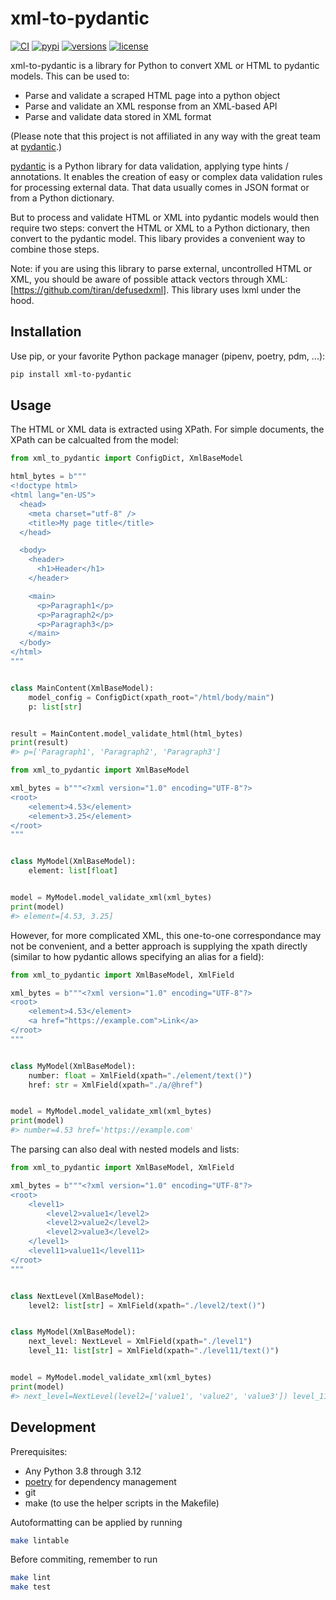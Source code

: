# xml-to-pydantic

[![CI](https://github.com/simw/xml-to-pydantic/actions/workflows/test.yml/badge.svg?event=push)](https://github.com/simw/xml-to-pydantic/actions/workflows/test.yml)
[![pypi](https://img.shields.io/pypi/v/xml-to-pydantic.svg)](https://pypi.python.org/pypi/xml-to-pydantic)
[![versions](https://img.shields.io/pypi/pyversions/xml-to-pydantic.svg)](https://github.com/simw/xml-to-pydantic)
[![license](https://img.shields.io/github/license/simw/xml-to-pydantic.svg)](https://github.com/simw/xml-to-pydantic/blob/main/LICENSE)

xml-to-pydantic is a library for Python to convert XML or HTML to pydantic
models. This can be used to:

- Parse and validate a scraped HTML page into a python object
- Parse and validate an XML response from an XML-based API
- Parse and validate data stored in XML format

(Please note that this project is not affiliated in any way with the
great team at [pydantic](https://github.com/pydantic/pydantic).)

[pydantic](https://github.com/pydantic/pydantic) is a Python library
for data validation, applying type hints / annotations. It enables
the creation of easy or complex data validation rules for processing
external data. That data usually comes in JSON format or from a Python
dictionary.

But to process and validate HTML or XML into pydantic models would then require
two steps: convert the HTML or XML to a Python dictionary, then convert to
the pydantic model. This libary provides a convenient way to combine those steps.

Note: if you are using this library to parse external, uncontrolled HTML or XML, you should
be aware of possible attack vectors through XML: [https://github.com/tiran/defusedxml].
This library uses lxml under the hood.

## Installation

Use pip, or your favorite Python package manager (pipenv, poetry, pdm, ...):

```bash
pip install xml-to-pydantic
```

## Usage

The HTML or XML data is extracted using XPath. For simple documents, the XPath can be calcualted
from the model:

```py
from xml_to_pydantic import ConfigDict, XmlBaseModel

html_bytes = b"""
<!doctype html>
<html lang="en-US">
  <head>
    <meta charset="utf-8" />
    <title>My page title</title>
  </head>

  <body>
    <header>
      <h1>Header</h1>
    </header>

    <main>
      <p>Paragraph1</p>
      <p>Paragraph2</p>
      <p>Paragraph3</p>
    </main>
  </body>
</html>
"""


class MainContent(XmlBaseModel):
    model_config = ConfigDict(xpath_root="/html/body/main")
    p: list[str]


result = MainContent.model_validate_html(html_bytes)
print(result)
#> p=['Paragraph1', 'Paragraph2', 'Paragraph3']
```

```py
from xml_to_pydantic import XmlBaseModel

xml_bytes = b"""<?xml version="1.0" encoding="UTF-8"?>
<root>
    <element>4.53</element>
    <element>3.25</element>
</root>
"""


class MyModel(XmlBaseModel):
    element: list[float]


model = MyModel.model_validate_xml(xml_bytes)
print(model)
#> element=[4.53, 3.25]
```

However, for more complicated XML, this one-to-one correspondance may not be
convenient, and a better approach is supplying the xpath directly (similar
to how pydantic allows specifying an alias for a field):

```py
from xml_to_pydantic import XmlBaseModel, XmlField

xml_bytes = b"""<?xml version="1.0" encoding="UTF-8"?>
<root>
    <element>4.53</element>
    <a href="https://example.com">Link</a>
</root>
"""


class MyModel(XmlBaseModel):
    number: float = XmlField(xpath="./element/text()")
    href: str = XmlField(xpath="./a/@href")


model = MyModel.model_validate_xml(xml_bytes)
print(model)
#> number=4.53 href='https://example.com'
```

The parsing can also deal with nested models and lists:

```py
from xml_to_pydantic import XmlBaseModel, XmlField

xml_bytes = b"""<?xml version="1.0" encoding="UTF-8"?>
<root>
    <level1>
        <level2>value1</level2>
        <level2>value2</level2>
        <level2>value3</level2>
    </level1>
    <level11>value11</level11>
</root>
"""


class NextLevel(XmlBaseModel):
    level2: list[str] = XmlField(xpath="./level2/text()")


class MyModel(XmlBaseModel):
    next_level: NextLevel = XmlField(xpath="./level1")
    level_11: list[str] = XmlField(xpath="./level11/text()")


model = MyModel.model_validate_xml(xml_bytes)
print(model)
#> next_level=NextLevel(level2=['value1', 'value2', 'value3']) level_11=['value11']
```

## Development

Prerequisites:

- Any Python 3.8 through 3.12
- [poetry](https://github.com/python-poetry/poetry) for dependency management
- git
- make (to use the helper scripts in the Makefile)

Autoformatting can be applied by running

```bash
make lintable
```

Before commiting, remember to run

```bash
make lint
make test
```
